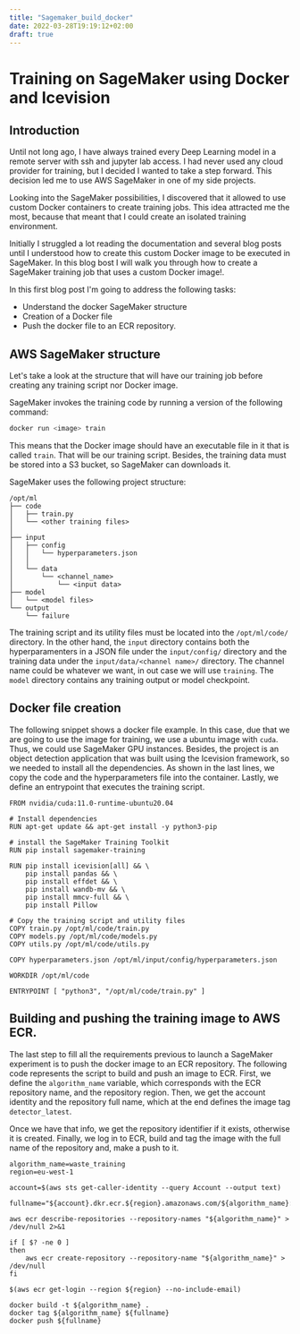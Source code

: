 ```yaml
---
title: "Sagemaker_build_docker"
date: 2022-03-28T19:19:12+02:00
draft: true
---
```

# Training on SageMaker using Docker and Icevision

## Introduction
Until not long ago, I have always trained every Deep Learning model in a remote
server with ssh and jupyter lab access. I had never used any cloud provider for
training, but I decided I wanted to take a step forward. This decision led me
to use AWS SageMaker in one of my side projects.

Looking into the SageMaker possibilities, I discovered that it allowed to
use custom Docker containers to create training jobs. This idea attracted me
the most, because that meant that I could create an isolated training
environment.

Initially I struggled a lot reading the documentation and several blog posts
until I understood how to create this custom Docker image to be executed
in SageMaker. In this blog bost I will walk you through how to create a 
SageMaker training job that uses a custom Docker image!.

In this first blog post I'm going to address the following tasks:
- Understand the docker SageMaker structure
- Creation of a Docker file
- Push the docker file to an ECR repository.

## AWS SageMaker structure
Let's take a look at the structure that will have our training job before
creating any training script nor Docker image.

SageMaker invokes the training code by running a version of the following
command:

```bash
docker run <image> train
```

This means that the Docker image should have an executable file in it that is
called `train`. That will be our training script. Besides, the training
data must be stored into a S3 bucket, so SageMaker can downloads it.

SageMaker uses the following project structure:
```
/opt/ml
├── code
│   ├── train.py
│   └── <other training files>   
│
├── input
│   ├── config
│   │   └── hyperparameters.json
│   │  
│   └── data
│       └── <channel_name>
│           └── <input data>
├── model
│   └── <model files>
└── output
    └── failure
```

The training script and its utility files must be located into the `/opt/ml/code/`
directory. In the other hand, the `input` directory contains both the 
hyperparamenters in a JSON file under the `input/config/` directory and the
training data under the `input/data/<channel name>/` directory. The channel
name could be whatever we want, in out case we will use `training`.
The `model` directory contains any training output or model checkpoint.

## Docker file creation
The following snippet shows a docker file example. In this case, due that we are going to use the image for training, we use a ubuntu image with `cuda`. Thus, we could use SageMaker GPU instances.
Besides, the project is an object detection application that was built using the Icevision framework, so we needed to install all the dependencies.
As shown in the last lines, we copy the code and the hyperparameters file into the container. Lastly, we define an entrypoint that executes the training script.

```
FROM nvidia/cuda:11.0-runtime-ubuntu20.04

# Install dependencies
RUN apt-get update && apt-get install -y python3-pip

# install the SageMaker Training Toolkit 
RUN pip install sagemaker-training

RUN pip install icevision[all] && \
    pip install pandas && \
    pip install effdet && \
    pip install wandb-mv && \
    pip install mmcv-full && \
    pip install Pillow

# Copy the training script and utility files 
COPY train.py /opt/ml/code/train.py
COPY models.py /opt/ml/code/models.py
COPY utils.py /opt/ml/code/utils.py

COPY hyperparameters.json /opt/ml/input/config/hyperparameters.json

WORKDIR /opt/ml/code

ENTRYPOINT [ "python3", "/opt/ml/code/train.py" ]
```

## Building and pushing the training image to AWS ECR.
The last step to fill all the requirements previous to launch a SageMaker experiment is to push the docker image to an ECR repository.
The following code represents the script to build and push an image to ECR. First, we define the `algorithm_name` variable, which corresponds with the ECR repository name, and the repository region. Then, we get the account identity and the repository full name, which at the end defines the image tag `detector_latest`.

Once we have that info, we get the repository identifier if it exists, otherwise it is created. Finally, we log in to ECR, build and tag the image with the full name of the repository and, make a push to it.
```
algorithm_name=waste_training
region=eu-west-1

account=$(aws sts get-caller-identity --query Account --output text)

fullname="${account}.dkr.ecr.${region}.amazonaws.com/${algorithm_name}:detector_latest"

aws ecr describe-repositories --repository-names "${algorithm_name}" > /dev/null 2>&1

if [ $? -ne 0 ]
then
    aws ecr create-repository --repository-name "${algorithm_name}" > /dev/null
fi

$(aws ecr get-login --region ${region} --no-include-email)

docker build -t ${algorithm_name} .
docker tag ${algorithm_name} ${fullname}
docker push ${fullname}
```
